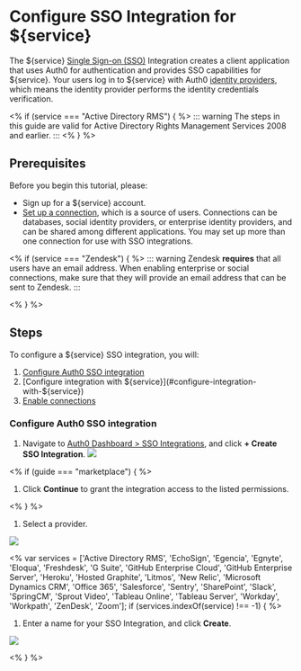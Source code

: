 # Configure SSO Integration for ${service}

The ${service} [Single Sign-on (SSO)](/sso) Integration creates a client application that uses Auth0 for authentication and provides SSO capabilities for ${service}. Your users log in to ${service} with Auth0 [identity providers](/identityproviders), which means the identity provider performs the identity credentials verification.

<% if (service === "Active Directory RMS") { %>
::: warning
The steps in this guide are valid for Active Directory Rights Management Services 2008 and earlier.
:::
<% } %>

## Prerequisites

Before you begin this tutorial, please:

* Sign up for a ${service} account.
* [Set up a connection](/connections), which is a source of users. Connections can be databases, social identity providers, or enterprise identity providers, and can be shared among different applications. You may set up more than one connection for use with SSO integrations.

<% if (service === "Zendesk") { %>
::: warning
Zendesk **requires** that all users have an email address. When enabling enterprise or social connections, make sure that they will provide an email address that can be sent to Zendesk.
:::

<% } %>

## Steps

To configure a ${service} SSO integration, you will:

1. [Configure Auth0 SSO integration](#configuree-auth0-sso-integration)
2. [Configure integration with ${service}](#configure-integration-with-${service})
3. [Enable connections](#enable-connections)

### Configure Auth0 SSO integration

1. Navigate to [Auth0 Dashboard > SSO Integrations](${manage_url}/#/externalapps), and click **+ Create SSO Integration**.
![](/media/articles/sso/integrations/new.png)

<% if (guide === "marketplace") { %>
1. Click **Continue** to grant the integration access to the listed permissions.

<% } %>

1. Select a provider.

![](/media/articles/sso/integrations/options.png)


<% var services = ['Active Directory RMS', 'EchoSign', 'Egencia', 'Egnyte', 'Eloqua', 'Freshdesk', 'G Suite', 'GitHub Enterprise Cloud', 'GitHub Enterprise Server', 'Heroku', 'Hosted Graphite', 'Litmos', 'New Relic', 'Microsoft Dynamics CRM', 'Office 365', 'Salesforce', 'Sentry', 'SharePoint', 'Slack', 'SpringCM', 'Sprout Video', 'Tableau Online', 'Tableau Server', 'Workday', 'Workpath', 'ZenDesk', 'Zoom'];
if (services.indexOf(service) !== -1) { %>

1. Enter a name for your SSO Integration, and click **Create**.

![](/media/articles/sso/integrations/name.png)

<% } %>